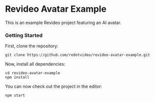 # Revideo Avatar Example

This is an example Revideo project featuring an AI avatar.

### Getting Started

First, clone the repository:

```
git clone https://github.com/redotvideo/revideo-avatar-example.git
```

Now, install all dependencies:

```
cd revideo-avatar-example
npm install
```

You can now check out the project in the editor:

```
npm start
```
